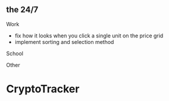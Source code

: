 ## the 24/7

Work
- fix how it looks when you click a single unit on the price grid
- implement sorting and selection method

School

Other
# CryptoTracker
